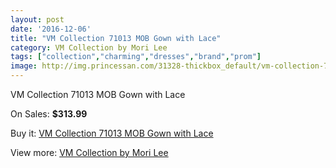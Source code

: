 ```yaml
---
layout: post
date: '2016-12-06'
title: "VM Collection 71013 MOB Gown with Lace"
category: VM Collection by Mori Lee
tags: ["collection","charming","dresses","brand","prom"]
image: http://img.princessan.com/31328-thickbox_default/vm-collection-71013-mob-gown-with-lace.jpg
---
```

VM Collection 71013 MOB Gown with Lace

On Sales: **$313.99**
<a href="https://www.princessan.com/en/vm-collection-by-mori-lee/14198-vm-collection-71013-mob-gown-with-lace.html"><amp-img layout="responsive" width="600" height="600" src="//img.princessan.com/31328-thickbox_default/vm-collection-71013-mob-gown-with-lace.jpg" alt="VM Collection 71013 MOB Gown with Lace 0" /></a>
<a href="https://www.princessan.com/en/vm-collection-by-mori-lee/14198-vm-collection-71013-mob-gown-with-lace.html"><amp-img layout="responsive" width="600" height="600" src="//img.princessan.com/31329-thickbox_default/vm-collection-71013-mob-gown-with-lace.jpg" alt="VM Collection 71013 MOB Gown with Lace 1" /></a>
<a href="https://www.princessan.com/en/vm-collection-by-mori-lee/14198-vm-collection-71013-mob-gown-with-lace.html"><amp-img layout="responsive" width="600" height="600" src="//img.princessan.com/31330-thickbox_default/vm-collection-71013-mob-gown-with-lace.jpg" alt="VM Collection 71013 MOB Gown with Lace 2" /></a>

Buy it: [VM Collection 71013 MOB Gown with Lace](https://www.princessan.com/en/vm-collection-by-mori-lee/14198-vm-collection-71013-mob-gown-with-lace.html "VM Collection 71013 MOB Gown with Lace")

View more: [VM Collection by Mori Lee](https://www.princessan.com/en/73-vm-collection-by-mori-lee "VM Collection by Mori Lee")